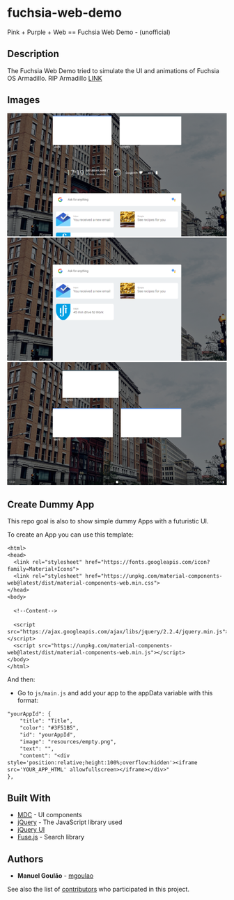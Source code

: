 # fuchsia-web-demo
Pink + Purple + Web == Fuchsia Web Demo - (unofficial)

## Description

The Fuchsia Web Demo tried to simulate the UI and animations of Fuchsia OS Armadillo. RIP Armadillo [LINK](https://mgoulao.github.io/fuchsia-web-demo/)

## Images

![alt text](https://github.com/mgoulao/fuchsia-web-demo/blob/master/resources/print_1.png)
![alt text](https://github.com/mgoulao/fuchsia-web-demo/blob/master/resources/print_2.png)
![alt text](https://github.com/mgoulao/fuchsia-web-demo/blob/master/resources/print_3.png)

## Create Dummy App

This repo goal is also to show simple dummy Apps with a futuristic UI.

To create an App you can use this template:

```
<html>
<head>
  <link rel="stylesheet" href="https://fonts.googleapis.com/icon?family=Material+Icons">
  <link rel="stylesheet" href="https://unpkg.com/material-components-web@latest/dist/material-components-web.min.css">
</head>
<body>
  
  <!--Content-->
	
  <script src="https://ajax.googleapis.com/ajax/libs/jquery/2.2.4/jquery.min.js"></script>
  <script src="https://unpkg.com/material-components-web@latest/dist/material-components-web.min.js"></script>
</body>
</html>
```

And then:

* Go to ```js/main.js``` and add your app to the appData variable with this format:
```
"yourAppId": {
    "title": "Title",
    "color": "#3F51B5",
    "id": "yourAppId",
    "image": "resources/empty.png",
    "text": "",
    "content": "<div style='position:relative;height:100%;overflow:hidden'><iframe src='YOUR_APP_HTML' allowfullscreen></iframe></div>"
},
```

## Built With

* [MDC](https://github.com/material-components/material-components-web) - UI components
* [jQuery](https://jquery.com/) - The JavaScript library used
* [jQuery UI](https://jqueryui.com/)
* [Fuse.js](http://fusejs.io/) - Search library

## Authors

* **Manuel Goulão** - [mgoulao](https://github.com/mgoulao)

See also the list of [contributors](https://github.com/mgoulao/fuchsia-web-demo/contributors) who participated in this project.
